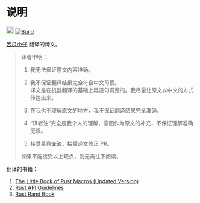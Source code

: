 # 说明

[<img alt="github" src="https://img.shields.io/github/license/zjp-CN/translation?color=blue" height="20">](https://github.com/zjp-CN/translation)
[![Build](https://github.com/zjp-CN/translation/actions/workflows/build.yml/badge.svg)](https://github.com/zjp-CN/translation/actions/workflows/build.yml)

[苦瓜小仔](https://github.com/zjp-CN) 翻译的博文。

> 译者申明：
> 
> 1. 我无法保证原文内容准确。
>
> 2. 我不保证翻译结果完全符合中文习惯。\
>    译文是在机器翻译的基础上再逐句调整的。我尽量让原文以中文的方式传达出来。
>
> 3. 在我也不理解原文的地方，我不保证翻译结果完全准确。
>
> 4. “译者注”完全是我个人的理解，意图作为原文的补充，不保证理解准确无误。
>
> 5. 接受善意[交流](https://github.com/zjp-CN/translation/issues)，接受译文修正 PR。
>
> 如果不能接受以上观点，则无需往下阅读。

翻译的书籍：

1. [The Little Book of Rust Macros (Updated Version)](https://github.com/zjp-CN/tlborm)
2. [Rust API Guidelines](https://github.com/zjp-CN/api-guidelines)
3. [Rust Rand Book](https://github.com/zjp-CN/Rust-Rand-Book-zh) 
